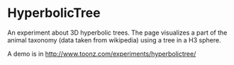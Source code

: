 # HyperbolicTree
An experiment about 3D hyperbolic trees. 
The page visualizes a part of the animal taxonomy (data taken from wikipedia) using a tree in a H3 sphere.

A demo is in http://www.toonz.com/experiments/hyperbolictree/
